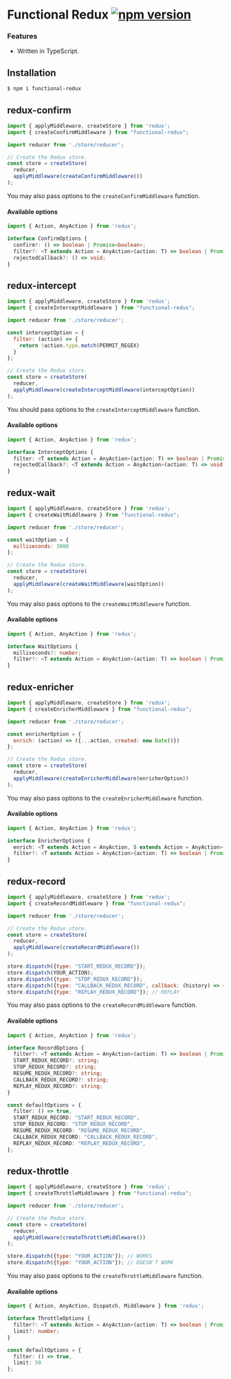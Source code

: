 # Functional Redux [![npm version](https://badge.fury.io/js/functional-redux.svg)](https://badge.fury.io/js/functional-redux)

### Features

- Written in TypeScript.

## Installation

```sh
$ npm i functional-redux
```

## redux-confirm


```js
import { applyMiddleware, createStore } from 'redux';
import { createConfirmMiddleware } from "functional-redux";

import reducer from './store/reducer';

// Create the Redux store.
const store = createStore(
  reducer,
  applyMiddleware(createConfirmMiddleware())
);
```

You may also pass options to the `createConfirmMiddleware` function.

#### Available options

```typescript
import { Action, AnyAction } from 'redux';

interface ConfirmOptions {
  confirm?: () => boolean | Promise<boolean>;
  filter?: <T extends Action = AnyAction>(action: T) => boolean | Promise<boolean>;
  rejectedCallback?: () => void;
}
```


## redux-intercept

```js
import { applyMiddleware, createStore } from 'redux';
import { createInterceptMiddleware } from "functional-redux";

import reducer from './store/reducer';

const interceptOption = {
  filter: (action) => {
    return !action.type.match(PERMIT_REGEX)
  }
};

// Create the Redux store.
const store = createStore(
  reducer,
  applyMiddleware(createInterceptMiddleware(interceptOption))
);
```

You should pass options to the `createInterceptMiddleware` function.

#### Available options

```typescript
import { Action, AnyAction } from 'redux';

interface InterceptOptions {
  filter: <T extends Action = AnyAction>(action: T) => boolean | Promise<boolean>;
  rejectedCallback?: <T extends Action = AnyAction>(action: T) => void;
}
```

## redux-wait


```js
import { applyMiddleware, createStore } from 'redux';
import { createWaitMiddleware } from "functional-redux";

import reducer from './store/reducer';

const waitOption = {
  milliseconds: 3000
};

// Create the Redux store.
const store = createStore(
  reducer,
  applyMiddleware(createWaitMiddleware(waitOption))
);
```

You may also pass options to the `createWaitMiddleware` function.

#### Available options

```typescript
import { Action, AnyAction } from 'redux';

interface WaitOptions {
  milliseconds?: number;
  filter?: <T extends Action = AnyAction>(action: T) => boolean | Promise<boolean>;
}
```

## redux-enricher


```js
import { applyMiddleware, createStore } from 'redux';
import { createEnricherMiddleware } from "functional-redux";

import reducer from './store/reducer';

const enricherOption = {
  enrich: (action) => ({...action, created: new Date()})
};

// Create the Redux store.
const store = createStore(
  reducer,
  applyMiddleware(createEnricherMiddleware(enricherOption))
);
```

You may also pass options to the `createEnricherMiddleware` function.

#### Available options

```typescript
import { Action, AnyAction } from 'redux';

interface EnricherOptions {
  enrich: <T extends Action = AnyAction, S extends Action = AnyAction>(action: T) => S
  filter?: <T extends Action = AnyAction>(action: T) => boolean | Promise<boolean>;
}
```

## redux-record

```js
import { applyMiddleware, createStore } from 'redux';
import { createRecordMiddleware } from "functional-redux";

import reducer from './store/reducer';

// Create the Redux store.
const store = createStore(
  reducer,
  applyMiddleware(createRecordMiddleware())
);

store.dispatch({type: "START_REDUX_RECORD"});
store.dispatch(YOUR_ACTION);
store.dispatch({type: "STOP_REDUX_RECORD"});
store.dispatch({type: "CALLBACK_REDUX_RECORD", callback: (history) => {console.log(history)}});
store.dispatch({type: "REPLAY_REDUX_RECORD"}); // REPLAY

```

You may also pass options to the `createRecordMiddleware` function.

#### Available options

```typescript
import { Action, AnyAction } from 'redux';

interface RecordOptions {
  filter?: <T extends Action = AnyAction>(action: T) => boolean | Promise<boolean>;
  START_REDUX_RECORD?: string;
  STOP_REDUX_RECORD?: string;
  RESUME_REDUX_RECORD?: string;
  CALLBACK_REDUX_RECORD?: string;
  REPLAY_REDUX_RECORD?: string;
}

const defaultOptions = {
  filter: () => true,
  START_REDUX_RECORD: "START_REDUX_RECORD",
  STOP_REDUX_RECORD: "STOP_REDUX_RECORD",
  RESUME_REDUX_RECORD: "RESUME_REDUX_RECORD",
  CALLBACK_REDUX_RECORD: "CALLBACK_REDUX_RECORD",
  REPLAY_REDUX_RECORD: "REPLAY_REDUX_RECORD",
};
```

## redux-throttle

```js
import { applyMiddleware, createStore } from 'redux';
import { createThrottleMiddleware } from "functional-redux";

import reducer from './store/reducer';

// Create the Redux store.
const store = createStore(
  reducer,
  applyMiddleware(createThrottleMiddleware())
);

store.dispatch({type: "YOUR_ACTION"}); // WORKS
store.dispatch({type: "YOUR_ACTION"}); // DOESN'T WORK

```

You may also pass options to the `createThrottleMiddleware` function.

#### Available options

```typescript
import { Action, AnyAction, Dispatch, Middleware } from 'redux';

interface ThrottleOptions {
  filter?: <T extends Action = AnyAction>(action: T) => boolean | Promise<boolean>;
  limit?: number;
}

const defaultOptions = {
  filter: () => true,
  limit: 50
};
```
